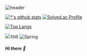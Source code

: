 ![header](https://capsule-render.vercel.app/api?type=waving&color=0:99ccff,100:3366ff&height=280&section=header&text=Hyomin&fontSize=80&fontColor=ffffff&animation=fadeIn)

[![*'s github stats](https://github-readme-stats.vercel.app/api?username=hyomin-dev&count_private=true&theme=dracula)](https://github.com/hyomin-dev) 
[![Solved.ac Profile](http://mazassumnida.wtf/api/v2/generate_badge?boj=hiahiml)](https://solved.ac/백준아이디/)
<!-- [![*'s github stats](https://github-readme-stats.vercel.app/api?username=hyomin-dev&show_icons=true&theme=radical&count_private=true)] -->

<!-- [![Top Langs](https://github-readme-stats.vercel.app/api/top-langs/?username=hyomin-dev)](https://github.com/hyomin-dev/github-readme-stats) -->

[![Top Langs](https://github-readme-stats.vercel.app/api/top-langs/?username=hyomin-dev&layout=compact&theme=dracula&count_private=true)](https://github.com/hyomin-dev) 




![자바](https://img.shields.io/badge/-자바-007396?style=flat&logo=Java&logoColor=ffffff)
![Spring](https://img.shields.io/badge/-Spring-6DB33F?style=for-the-badge&logo=Spring&logoColor=white)



##### Hi there 👋 
  
